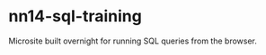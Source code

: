nn14-sql-training
=================

Microsite built overnight for running SQL queries from the browser. 
